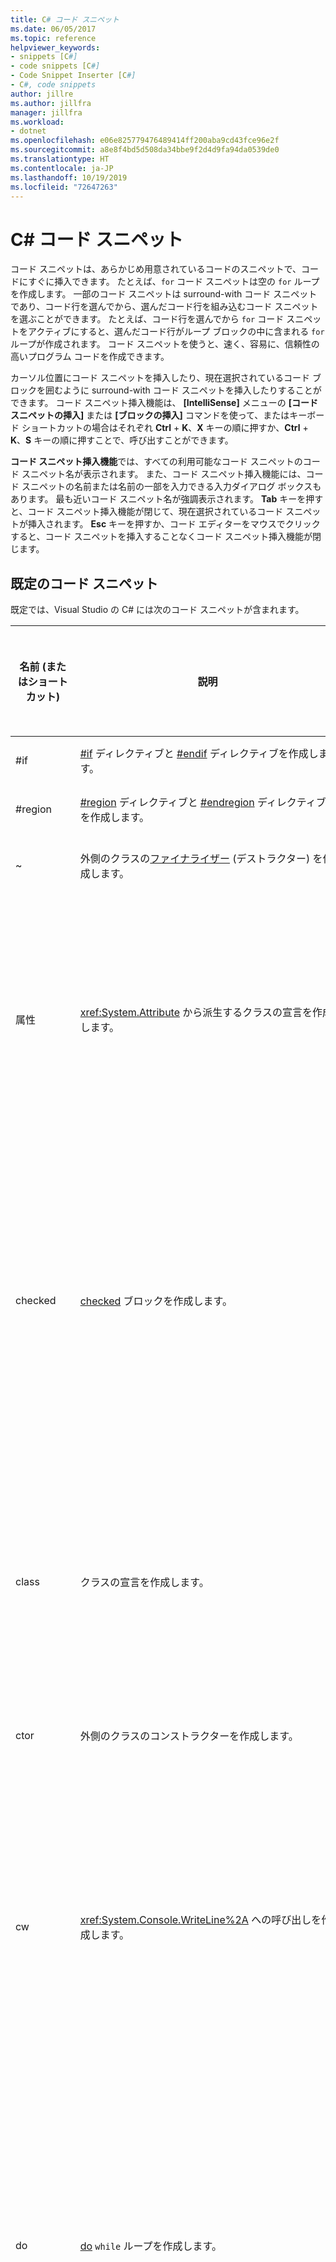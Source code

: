 ```yaml
---
title: C# コード スニペット
ms.date: 06/05/2017
ms.topic: reference
helpviewer_keywords:
- snippets [C#]
- code snippets [C#]
- Code Snippet Inserter [C#]
- C#, code snippets
author: jillre
ms.author: jillfra
manager: jillfra
ms.workload:
- dotnet
ms.openlocfilehash: e06e825779476489414ff200aba9cd43fce96e2f
ms.sourcegitcommit: a8e8f4bd5d508da34bbe9f2d4d9fa94da0539de0
ms.translationtype: HT
ms.contentlocale: ja-JP
ms.lasthandoff: 10/19/2019
ms.locfileid: "72647263"
---
```

# <a name="c-code-snippets"></a>C# コード スニペット

コード スニペットは、あらかじめ用意されているコードのスニペットで、コードにすぐに挿入できます。 たとえば、`for` コード スニペットは空の `for` ループを作成します。 一部のコード スニペットは surround-with コード スニペットであり、コード行を選んでから、選んだコード行を組み込むコード スニペットを選ぶことができます。 たとえば、コード行を選んでから `for` コード スニペットをアクティブにすると、選んだコード行がループ ブロックの中に含まれる `for` ループが作成されます。 コード スニペットを使うと、速く、容易に、信頼性の高いプログラム コードを作成できます。

カーソル位置にコード スニペットを挿入したり、現在選択されているコード ブロックを囲むように surround-with コード スニペットを挿入したりすることができます。 コード スニペット挿入機能は、 **[IntelliSense]** メニューの **[コード スニペットの挿入]** または **[ブロックの挿入]** コマンドを使って、またはキーボード ショートカットの場合はそれぞれ **Ctrl** + **K**、**X** キーの順に押すか、**Ctrl** + **K**、**S** キーの順に押すことで、呼び出すことができます。

**コード スニペット挿入機能**では、すべての利用可能なコード スニペットのコード スニペット名が表示されます。 また、コード スニペット挿入機能には、コード スニペットの名前または名前の一部を入力できる入力ダイアログ ボックスもあります。 最も近いコード スニペット名が強調表示されます。 **Tab** キーを押すと、コード スニペット挿入機能が閉じて、現在選択されているコード スニペットが挿入されます。 **Esc** キーを押すか、コード エディターをマウスでクリックすると、コード スニペットを挿入することなくコード スニペット挿入機能が閉じます。

## <a name="default-code-snippets"></a>既定のコード スニペット

既定では、Visual Studio の C# には次のコード スニペットが含まれます。

|名前 (またはショートカット)|説明|スニペットを挿入できる場所|
| - |-----------------| - |
|#if|[#if](/dotnet/csharp/language-reference/preprocessor-directives/preprocessor-if) ディレクティブと [#endif](/dotnet/csharp/language-reference/preprocessor-directives/preprocessor-endif) ディレクティブを作成します。|任意の場所。|
|#region|[#region](/dotnet/csharp/language-reference/preprocessor-directives/preprocessor-region) ディレクティブと [#endregion](/dotnet/csharp/language-reference/preprocessor-directives/preprocessor-endregion) ディレクティブを作成します。|任意の場所。|
|~|外側のクラスの[ファイナライザー](/dotnet/csharp/programming-guide/classes-and-structs/destructors) (デストラクター) を作成します。|クラスの内部。|
|属性|<xref:System.Attribute> から派生するクラスの宣言を作成します。|名前空間 (グローバル名前空間を含む)、クラス、または構造体の内部。|
|checked|[checked](/dotnet/csharp/language-reference/keywords/checked) ブロックを作成します。|メソッド、インデクサー、プロパティ アクセサー、またはイベント アクセサーの内部。|
|class|クラスの宣言を作成します。|名前空間 (グローバル名前空間を含む)、クラス、または構造体の内部。|
|ctor|外側のクラスのコンストラクターを作成します。|クラスの内部。|
|cw|<xref:System.Console.WriteLine%2A> への呼び出しを作成します。|メソッド、インデクサー、プロパティ アクセサー、またはイベント アクセサーの内部。|
|do|[do](/dotnet/csharp/language-reference/keywords/do) `while` ループを作成します。|メソッド、インデクサー、プロパティ アクセサー、またはイベント アクセサーの内部。|
|else|[else](/dotnet/csharp/language-reference/keywords/if-else) ブロックを作成します。|メソッド、インデクサー、プロパティ アクセサー、またはイベント アクセサーの内部。|
|enum|[enum](/dotnet/csharp/language-reference/keywords/enum) 宣言を作成します。|名前空間 (グローバル名前空間を含む)、クラス、または構造体の内部。|
|equals|<xref:System.Object> クラスに定義された <xref:System.Object.Equals%2A> メソッドをオーバーライドするメソッド宣言を作成します。|クラスまたは構造体の内部。|
|exception|exception (既定では <xref:System.Exception>) から派生するクラスの宣言を作成します。|名前空間 (グローバル名前空間を含む)、クラス、または構造体の内部。|
|for|[for](/dotnet/csharp/language-reference/keywords/for) ループを作成します。|メソッド、インデクサー、プロパティ アクセサー、またはイベント アクセサーの内部。|
|foreach|[foreach](/dotnet/csharp/language-reference/keywords/foreach-in) ループを作成します。|メソッド、インデクサー、プロパティ アクセサー、またはイベント アクセサーの内部。|
|forr|各イテレーションの後でループ変数をデクリメントする [for](/dotnet/csharp/language-reference/keywords/for) ループを作成します。|メソッド、インデクサー、プロパティ アクセサー、またはイベント アクセサーの内部。|
|if|[if](/dotnet/csharp/language-reference/keywords/if-else) ブロックを作成します。|メソッド、インデクサー、プロパティ アクセサー、またはイベント アクセサーの内部。|
|indexer|インデクサーの宣言を作成します。|クラスまたは構造体の内部。|
|interface|[interface](/dotnet/csharp/language-reference/keywords/interface) 宣言を作成します。|名前空間 (グローバル名前空間を含む)、クラス、または構造体の内部。|
|invoke|イベントを安全に呼び出すブロックを作成します。|メソッド、インデクサー、プロパティ アクセサー、またはイベント アクセサーの内部。|
|iterator|反復子を作成します。|クラスまたは構造体の内部。|
|iterindex|入れ子になったクラスを使って "名前付き" の反復子とインデクサーのペアを作成します。|クラスまたは構造体の内部。|
|lock|[lock](/dotnet/csharp/language-reference/keywords/lock-statement) ブロックを作成します。|メソッド、インデクサー、プロパティ アクセサー、またはイベント アクセサーの内部。|
|mbox|<xref:System.Windows.Forms.MessageBox.Show%2A?displayProperty=fullName> への呼び出しを作成します。 場合によっては、*System.Windows.Forms.dll* への参照を追加する必要があります。|メソッド、インデクサー、プロパティ アクセサー、またはイベント アクセサーの内部。|
|namespace|[namespace](/dotnet/csharp/language-reference/keywords/namespace) 宣言を作成します。|名前空間 (グローバル名前空間を含む) の内部。|
|prop|[自動実装プロパティ](/dotnet/csharp/programming-guide/classes-and-structs/auto-implemented-properties)の宣言を作成します。|クラスまたは構造体の内部。|
|propfull|`get` および `set` アクセサーを持つプロパティの宣言を作成します。|クラスまたは構造体の内部。|
|propg|プライベートな `set` アクセサーを持つ読み取り専用の[自動実装プロパティ](/dotnet/csharp/programming-guide/classes-and-structs/auto-implemented-properties)を作成します。|クラスまたは構造体の内部。|
|sim|[static](/dotnet/csharp/language-reference/keywords/static) [int](/dotnet/csharp/language-reference/keywords/int) の Main メソッドの宣言を作成します。|クラスまたは構造体の内部。|
|struct|[struct](/dotnet/csharp/language-reference/keywords/struct) 宣言を作成します。|名前空間 (グローバル名前空間を含む)、クラス、または構造体の内部。|
|svm|[static](/dotnet/csharp/language-reference/keywords/static) [void](/dotnet/csharp/language-reference/keywords/void) の Main メソッドの宣言を作成します。|クラスまたは構造体の内部。|
|switch|[switch](/dotnet/csharp/language-reference/keywords/switch) ブロックを作成します。|メソッド、インデクサー、プロパティ アクセサー、またはイベント アクセサーの内部。|
|try|[try-catch](/dotnet/csharp/language-reference/keywords/try-catch) ブロックを作成します。|メソッド、インデクサー、プロパティ アクセサー、またはイベント アクセサーの内部。|
|tryf|[try-finally](/dotnet/csharp/language-reference/keywords/try-finally) ブロックを作成します。|メソッド、インデクサー、プロパティ アクセサー、またはイベント アクセサーの内部。|
|unchecked|[unchecked](/dotnet/csharp/language-reference/keywords/unchecked) ブロックを作成します。|メソッド、インデクサー、プロパティ アクセサー、またはイベント アクセサーの内部。|
|unsafe|[unsafe](/dotnet/csharp/language-reference/keywords/unsafe) ブロックを作成します。|メソッド、インデクサー、プロパティ アクセサー、またはイベント アクセサーの内部。|
|使用|[using](/dotnet/csharp/language-reference/keywords/using-directive) ディレクティブを作成します。|名前空間 (グローバル名前空間を含む) の内部。|
|while|[while](/dotnet/csharp/language-reference/keywords/while) ループを作成します。|メソッド、インデクサー、プロパティ アクセサー、またはイベント アクセサーの内部。|

## <a name="see-also"></a>関連項目

- [コード スニペットの関数](../ide/code-snippet-functions.md)
- [コード スニペット](../ide/code-snippets.md)
- [テンプレート パラメーター](../ide/template-parameters.md)
- [方法: surround-with コード スニペットを使用する](../ide/how-to-use-surround-with-code-snippets.md)